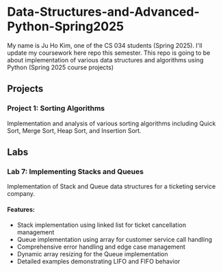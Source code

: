 # Data-Structures-and-Advanced-Python-Spring2025

My name is Ju Ho Kim, one of the CS 034 students (Spring 2025). 
I'll update my coursework here repo this semester.
This repo is going to be about implementation of various data structures and algorithms using Python (Spring 2025 course projects)

## Projects

### Project 1: Sorting Algorithms
Implementation and analysis of various sorting algorithms including Quick Sort, Merge Sort, Heap Sort, and Insertion Sort.

## Labs

### Lab 7: Implementing Stacks and Queues
Implementation of Stack and Queue data structures for a ticketing service company.

#### Features:
- Stack implementation using linked list for ticket cancellation management
- Queue implementation using array for customer service call handling
- Comprehensive error handling and edge case management
- Dynamic array resizing for the Queue implementation
- Detailed examples demonstrating LIFO and FIFO behavior
